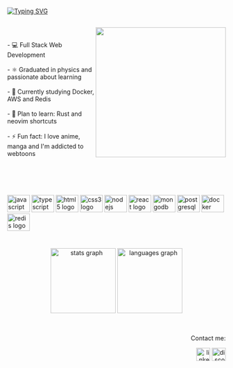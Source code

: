 ###
<a href="https://git.io/typing-svg"><img src="https://readme-typing-svg.demolab.com?font=Noto+Sans+Japanese&size=40&pause=1000&color=EE6A91&center=true&width=600&height=80&lines=Hello%2C+World!+I'm+Ana!%F0%9F%91%8B" alt="Typing SVG" /></a>
##

<img align="right" height="300" src="https://i.pinimg.com/564x/ab/85/a1/ab85a1ccb30b46b2f8da98bc6bea2bdb.jpg"  />

<br>
<p align="left">- 💻 Full Stack Web Development<br><br>- ⚛️ Graduated in physics and passionate about learning<br><br>- 🌱 Currently studying Docker, AWS and Redis <br><br>- 💭 Plan to learn: Rust and neovim shortcuts<br><br>- ⚡ Fun fact: I love anime, manga and I'm addicted to webtoons</p>

###

<br clear="both">

##
<br clear="both">

<div align="left">
  <img src="https://cdn.jsdelivr.net/gh/devicons/devicon/icons/javascript/javascript-original.svg" height="40" width="52" alt="javascript logo"  />
  <img src="https://cdn.jsdelivr.net/gh/devicons/devicon/icons/typescript/typescript-original.svg" height="40" width="52" alt="typescript logo"  />
  <img src="https://cdn.jsdelivr.net/gh/devicons/devicon/icons/html5/html5-original.svg" height="40" width="52" alt="html5 logo"  />
  <img src="https://cdn.jsdelivr.net/gh/devicons/devicon/icons/css3/css3-original.svg" height="40" width="52" alt="css3 logo"  />
  <img src="https://cdn.jsdelivr.net/gh/devicons/devicon/icons/nodejs/nodejs-original.svg" height="40" width="52" alt="nodejs logo"  />
  <img src="https://cdn.jsdelivr.net/gh/devicons/devicon/icons/react/react-original.svg" height="40" width="52" alt="react logo"  />
  <img src="https://cdn.jsdelivr.net/gh/devicons/devicon/icons/mongodb/mongodb-original.svg" height="40" width="52" alt="mongodb logo"  />
  <img src="https://cdn.jsdelivr.net/gh/devicons/devicon/icons/postgresql/postgresql-original.svg" height="40" width="52" alt="postgresql logo"  />
  <img src="https://cdn.jsdelivr.net/gh/devicons/devicon/icons/docker/docker-original.svg" height="40" width="52" alt="docker logo"  />
  <img src="https://cdn.jsdelivr.net/gh/devicons/devicon/icons/redis/redis-original.svg" height="40" width="52" alt="redis logo"  />
</div>

###

<br clear="both">

<div align="center">
  <img src="https://github-readme-stats-sigma-five.vercel.app/api?hide_title=false&hide_rank=false&show_icons=true&include_all_commits=true&count_private=true&disable_animations=false&theme=dracula&locale=en&hide_border=false&username=ana-aranha" height="150" alt="stats graph"  />
  <img src="https://github-readme-stats-sigma-five.vercel.app/api/top-langs?locale=en&hide_title=false&layout=compact&card_width=320&langs_count=5&theme=dracula&hide_border=false&username=ana-aranha" height="150" alt="languages graph"  />
</div>
<br clear="both">

##

<div align="right">
  <p>Contact me:</p>
<div align="right">
  <a href='https://www.linkedin.com/in/ana-aranha/' target='_blank'><img src="https://raw.githubusercontent.com/maurodesouza/profile-readme-generator/master/src/assets/icons/social/linkedin/default.svg" width="32" height="30" alt="linkedin logo"  /><a/>
  <a href='https://discordapp.com/users/663557550326677515' target='_blank'><img src="https://raw.githubusercontent.com/maurodesouza/profile-readme-generator/master/src/assets/icons/social/discord/default.svg" width="32" height="30" alt="discord logo"  /></a>
</div>

###
